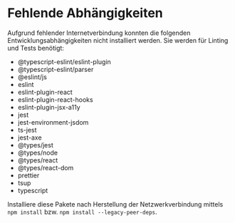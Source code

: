 # Fehlende Abhängigkeiten

Aufgrund fehlender Internetverbindung konnten die folgenden Entwicklungsabhängigkeiten nicht installiert werden. Sie werden für Linting und Tests benötigt:

- @typescript-eslint/eslint-plugin
- @typescript-eslint/parser
- @eslint/js
- eslint
- eslint-plugin-react
- eslint-plugin-react-hooks
- eslint-plugin-jsx-a11y
- jest
- jest-environment-jsdom
- ts-jest
- jest-axe
- @types/jest
- @types/node
- @types/react
- @types/react-dom
- prettier
- tsup
- typescript

Installiere diese Pakete nach Herstellung der Netzwerkverbindung mittels `npm install` bzw. `npm install --legacy-peer-deps`.
